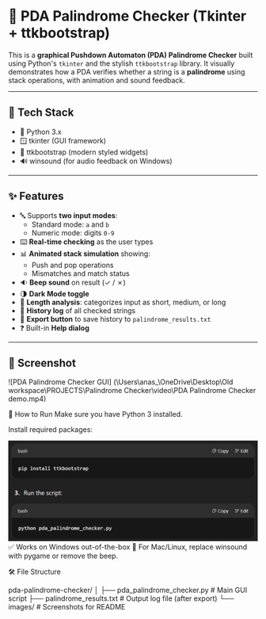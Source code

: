 # 🤖 PDA Palindrome Checker (Tkinter + ttkbootstrap)

This is a **graphical Pushdown Automaton (PDA) Palindrome Checker** built using Python's `tkinter` and the stylish `ttkbootstrap` library. It visually demonstrates how a PDA verifies whether a string is a **palindrome** using stack operations, with animation and sound feedback.

---

## 🧰 Tech Stack

- 🐍 Python 3.x
- 🪟 tkinter (GUI framework)
- 🎨 ttkbootstrap (modern styled widgets)
- 🔊 winsound (for audio feedback on Windows)

---

## ✨ Features

- 🔤 Supports **two input modes**:
  - Standard mode: `a` and `b`
  - Numeric mode: digits `0-9`
- ⌨️ **Real-time checking** as the user types
- 📊 **Animated stack simulation** showing:
  - Push and pop operations
  - Mismatches and match status
- 🔉 **Beep sound** on result (✓ / ✗)
- 🌗 **Dark Mode toggle**
- 🧠 **Length analysis**: categorizes input as short, medium, or long
- 📜 **History log** of all checked strings
- 💾 **Export button** to save history to `palindrome_results.txt`
- ❓ Built-in **Help dialog**

---

## 📸 Screenshot

![PDA Palindrome Checker GUI]
 (\Users\anas_\OneDrive\Desktop\Old workspace\PROJECTS\Palindrome Checker\video\PDA Palindrome Checker  demo.mp4)


🚀 How to Run
Make sure you have Python 3 installed.

Install required packages:

![alt text](./image.png)
✅ Works on Windows out-of-the-box
🔔 For Mac/Linux, replace winsound with pygame or remove the beep.

🛠 File Structure

pda-palindrome-checker/
│
├── pda_palindrome_checker.py      # Main GUI script
├── palindrome_results.txt         # Output log file (after export)
└── images/                        #  Screenshots for README
